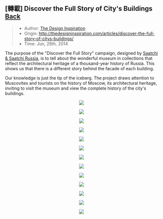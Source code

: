 ## \[轉載\] Discover the Full Story of City's Buildings [Back](./../post.md)

> - Author: [The Design Inspiration](https://github.com/gorkamolero)
> - Origin: http://thedesigninspiration.com/articles/discover-the-full-story-of-citys-buildings/
> - Time: Jun, 28th, 2014

The purpose of the "Discover the Full Story" campaign, designed by [Saatchi &amp; Saatchi Russia](http://saatchi.ru/ru-ru/), is to tell about the wonderful museum in collections that reflect the architectural heritage of a thousand-year history of Russia. This shows us that there is a different story behind the facade of each building.

Our knowledge is just the tip of the iceberg. The project draws attention to Muscovites and tourists on the history of Moscow, its architectural heritage, inviting to visit the museum and view the complete history of the city's buildings.

<p align="center">
<img src="./3177008062233481665.jpg"/>
</p>
<p align="center">
<img src="./6597230295356500030.jpg"/>
</p>
<p align="center">
<img src="./1365716587100394165.jpg"/>
</p>
<p align="center">
<img src="./6619542684816849582.jpg"/>
</p>
<p align="center">
<img src="./3678314995755237178.jpg"/>
</p>
<p align="center">
<img src="./167477611243055386.jpg"/>
</p>
<p align="center">
<img src="./2053078480228153042.jpg"/>
</p>
<p align="center">
<img src="./2681612103140512641.jpg"/>
</p>
<p align="center">
<img src="./6597515068866581331.jpg"/>
</p>
<p align="center">
<img src="./2740158898296196493.jpg"/>
</p>
<p align="center">
<img src="./2452772947073979547.jpg"/>
</p>
<p align="center">
<img src="./2260244063086772625.jpg"/>
</p>
<p align="center">
<img src="./105553116284597604.jpg"/>
</p>
